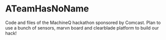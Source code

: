 # ATeamHasNoName
Code and files of the MachineQ hackathon sponsored by Comcast.
Plan to use a bunch of sensors, marvn board and clearblade platform to build our hack!
